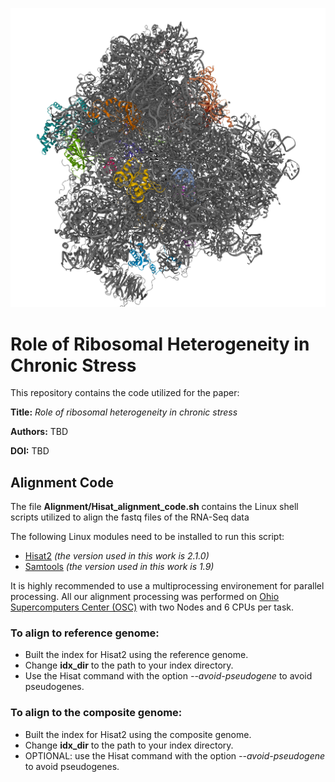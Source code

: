 
![Logo](/Assets/ribosome_3d.png)




# Role of Ribosomal Heterogeneity in Chronic Stress

This repository contains the code utilized for the paper:

**Title:** _Role of ribosomal heterogeneity in chronic stress_

**Authors:** TBD

**DOI:** TBD

## Alignment Code
The file **Alignment/Hisat_alignment_code.sh** contains the Linux shell scripts utilized to align the fastq files of the RNA-Seq data

The following Linux modules need to be installed to run this script:
- [Hisat2](http://daehwankimlab.github.io/hisat2/) _(the version used in this work is 2.1.0)_
- [Samtools](https://www.htslib.org/) _(the version used in this work is 1.9)_

It is highly recommended to use a multiprocessing environement for parallel processing.
All our alignment processing was performed on [Ohio Supercomputers Center (OSC)](https://www.osc.edu/) with two Nodes and 6 CPUs per task.


### To align to reference genome:
 - Built the index for Hisat2 using the reference genome.
 - Change **idx_dir** to the path to your index directory.
 - Use the Hisat command with the option _--avoid-pseudogene_ to avoid pseudogenes.

### To align to the composite genome:
 - Built the index for Hisat2 using the composite genome.
 - Change **idx_dir** to the path to your index directory.
 - OPTIONAL: use the Hisat command with the option _--avoid-pseudogene_ to avoid pseudogenes.
 
